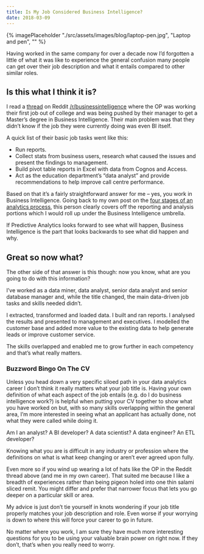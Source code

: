 ```yaml
---
title: Is My Job Considered Business Intelligence?
date: 2018-03-09
---
```

{% imagePlaceholder "./src/assets/images/blog/laptop-pen.jpg", "Laptop and pen", "" %}

Having worked in the same company for over a decade now I&#8217;d forgotten a little of what it was like to experience the general confusion many people can get over their job description and what it entails compared to other similar roles.

## Is this what I think it is?

I read a [thread](https://www.reddit.com/r/BusinessIntelligence/comments/76g1eu/is_my_job_considered_business_intelligence_and/) on Reddit [/r/businessintelligence](https://www.reddit.com/r/BusinessIntelligence/) where the OP was working their first job out of college and was being pushed by their manager to get a Master&#8217;s degree in Business Intelligence. Their main problem was that they didn&#8217;t know if the job they were currently doing was even BI itself.

A quick list of their basic job tasks went like this:

  * Run reports.
  * Collect stats from business users, research what caused the issues and present the findings to management.
  * Build pivot table reports in Excel with data from Cognos and Access.
  * Act as the education department&#8217;s &#8220;data analyst&#8221; and provide recommendations to help improve call centre performance.

Based on that it&#8217;s a fairly straightforward answer for me &#8211; yes, you work in Business Intelligence. Going back to my own post on the [four stages of an analytics process](/articles/my-five-stages-of-the-analytics-process), this person clearly covers off the reporting and analysis portions which I would roll up under the Business Intelligence umbrella.

If Predictive Analytics looks forward to see what will happen, Business Intelligence is the part that looks backwards to see what did happen and why.

## Great so now what?

The other side of that answer is this though: now you know, what are you going to do with this information?

I&#8217;ve worked as a data miner, data analyst, senior data analyst and senior database manager and, while the title changed, the main data-driven job tasks and skills needed didn&#8217;t.

I extracted, transformed and loaded data. I built and ran reports. I analysed the results and presented to management and executives. I modelled the customer base and added more value to the existing data to help generate leads or improve customer service.

The skills overlapped and enabled me to grow further in each competency and that&#8217;s what really matters.

### Buzzword Bingo On The CV

Unless you head down a very specific siloed path in your data analytics career I don&#8217;t think it really matters what your job title is. Having your own definition of what each aspect of the job entails (e.g. do I do business intelligence work?) is helpful when putting your CV together to show what you have worked on but, with so many skills overlapping within the general area, I&#8217;m more interested in seeing what an applicant has actually done, not what they were called while doing it.

Am I an analyst? A BI developer? A data scientist? A data engineer? An ETL developer?

Knowing what you are is difficult in any industry or profession where the definitions on what is what keep changing or aren&#8217;t ever agreed upon fully.

Even more so if you wind up wearing a lot of hats like the OP in the Reddit thread above (and me in my own career). That suited me because I like a breadth of experiences rather than being pigeon holed into one thin salami sliced remit. You might differ and prefer that narrower focus that lets you go deeper on a particular skill or area.

My advice is just don&#8217;t tie yourself in knots wondering if your job title properly matches your job description and role. Even worse if your worrying is down to where this will force your career to go in future.

No matter where you work, I am sure they have much more interesting questions for you to be using your valuable brain power on right now. If they don&#8217;t, that&#8217;s when you really need to worry.